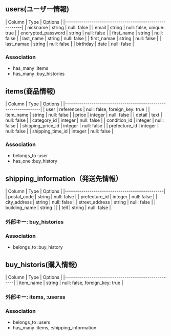 ## users(ユーザー情報)
|        Column      |  Type  |          Options          |
|---------------------------------------------------------|
|      nickname      | string |        null: false        |
|        email       | string | null: false, unique: true |
| encrypted_password | string |        null: false        |
|    first_name      | string |        null: false        |
|    last_name       | string |        null: false        |
|    first_namae     | string |        null: false        |
|    last_namae      | string |        null: false        |
|      birthday      |  date  |        null: false        |

### Association
- has_many :items
- has_many :buy_histories



## items(商品情報)
|      Column       |    Type     |            Options             |
|------------------------------------------------------------------|
|       user        | references  | null: false, foreign_key: true |
|    item_name      |   string    |           null: false          |
|      price        |   integer   |           null: false          |
|     detail        |    text     |           null: false          |
|   category_id     |   integer   |           null: false          |
|   condition_id    |   integer   |           null: false          |
| shipping_price_id |   integer   |           null: false          |
| prefecture_id     |   integer   |           null: false          |
| shipping_time_id  |   integer   |           null: false          |

### Association
- belongs_to :user
- has_one :buy_history




## shipping_information（発送先情報）
|      Column        |    Type     |   Options   |
|------------------------------------------------|
|   postal_code      |   string    | null: false |
|   prefecture_id    |   integer   | null: false |
|   city_address     |   string    | null: false |
|  street_address    |   string    | null: false |
|  building_name     |   string    |             |
|       tell         |   string    | null: false |

### 外部キー: buy_histories

### Association
- belongs_to :buy_history




## buy_historis(購入情報)
|   Column |  Type  |           Options               |
|-----------------------------------------------------|
| item_name | string | null: false, foreign_key: true |

### 外部キー: items, :userss


### Association
- belongs_to :users
- has_many :items, :shipping_information